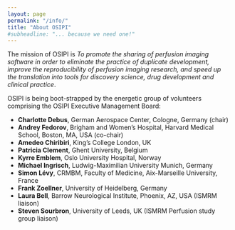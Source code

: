 ```yaml
---
layout: page
permalink: "/info/"
title: "About OSIPI"
#subheadline: "... because we need one!"
---
```


The mission of OSIPI is _To promote the sharing of perfusion imaging software in order to eliminate the practice of duplicate development, improve the reproducibility of perfusion imaging research, and speed up the translation into tools for discovery science, drug development and clinical practice_.

OSIPI is being boot-strapped by the energetic group of volunteers comprising the OSIPI Executive Management Board:
* **Charlotte Debus**, German Aerospace Center, Cologne, Germany (chair)
* **Andrey Fedorov**, Brigham and Women’s Hospital, Harvard Medical School, Boston, MA, USA (co-chair)
* **Amedeo Chiribiri**, King’s College London, UK
* **Patricia Clement**, Ghent University, Belgium
* **Kyrre Emblem**, Oslo University Hospital, Norway
* **Michael Ingrisch**, Ludwig-Maximilian University Munich, Germany
* **Simon Lévy**, CRMBM, Faculty of Medicine, Aix-Marseille University, France
* **Frank Zoellner**, University of Heidelberg, Germany
* **Laura Bell**, Barrow Neurological Institute, Phoenix, AZ, USA (ISMRM liaison)
* **Steven Sourbron**, University of Leeds, UK (ISMRM Perfusion study group liaison)
